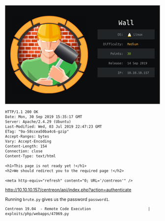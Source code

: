 ![](./logo.png)

```
HTTP/1.1 200 OK
Date: Mon, 30 Sep 2019 15:35:17 GMT
Server: Apache/2.4.29 (Ubuntu)
Last-Modified: Wed, 03 Jul 2019 22:47:23 GMT
ETag: "9a-58ccea50ba4c6-gzip"
Accept-Ranges: bytes
Vary: Accept-Encoding
Content-Length: 154
Connection: close
Content-Type: text/html

<h1>This page is not ready yet !</h1>
<h2>We should redirect you to the required page !</h2>

<meta http-equiv="refresh" content="0; URL='/centreon'" />
```


http://10.10.10.157/centreon/api/index.php?action=authenticate


Running `brute.py` gives us the password `password1`.

```
Centreon 19.04  - Remote Code Execution                          | exploits/php/webapps/47069.py
```

